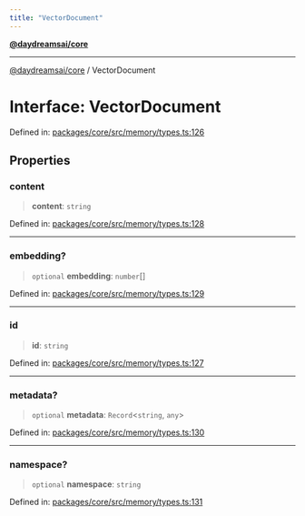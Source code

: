 ```yaml
---
title: "VectorDocument"
---
```


[**@daydreamsai/core**](./api-reference.md)

***

[@daydreamsai/core](./api-reference.md) / VectorDocument

# Interface: VectorDocument

Defined in: [packages/core/src/memory/types.ts:126](https://github.com/dojoengine/daydreams/blob/cade502c379b7b9e103832026447c86310638fce/packages/core/src/memory/types.ts#L126)

## Properties

### content

> **content**: `string`

Defined in: [packages/core/src/memory/types.ts:128](https://github.com/dojoengine/daydreams/blob/cade502c379b7b9e103832026447c86310638fce/packages/core/src/memory/types.ts#L128)

***

### embedding?

> `optional` **embedding**: `number`[]

Defined in: [packages/core/src/memory/types.ts:129](https://github.com/dojoengine/daydreams/blob/cade502c379b7b9e103832026447c86310638fce/packages/core/src/memory/types.ts#L129)

***

### id

> **id**: `string`

Defined in: [packages/core/src/memory/types.ts:127](https://github.com/dojoengine/daydreams/blob/cade502c379b7b9e103832026447c86310638fce/packages/core/src/memory/types.ts#L127)

***

### metadata?

> `optional` **metadata**: `Record`\<`string`, `any`\>

Defined in: [packages/core/src/memory/types.ts:130](https://github.com/dojoengine/daydreams/blob/cade502c379b7b9e103832026447c86310638fce/packages/core/src/memory/types.ts#L130)

***

### namespace?

> `optional` **namespace**: `string`

Defined in: [packages/core/src/memory/types.ts:131](https://github.com/dojoengine/daydreams/blob/cade502c379b7b9e103832026447c86310638fce/packages/core/src/memory/types.ts#L131)
